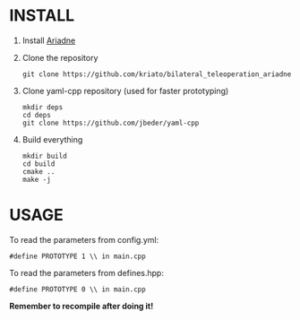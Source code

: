 # INSTALL

1) Install [Ariadne](https://github.com/ariadne-cps/ariadne)

2) Clone the repository
	```
	git clone https://github.com/kriato/bilateral_teleoperation_ariadne
	```

3) Clone yaml-cpp repository (used for faster prototyping)
	```
	mkdir deps
	cd deps
	git clone https://github.com/jbeder/yaml-cpp
	```
4) Build everything
	```
	mkdir build
	cd build
	cmake ..
	make -j
	```

# USAGE
To read the parameters from config.yml:
```
#define PROTOTYPE 1 \\ in main.cpp
```
To read the parameters from defines.hpp:
```
#define PROTOTYPE 0 \\ in main.cpp
```
**Remember to recompile after doing it!**